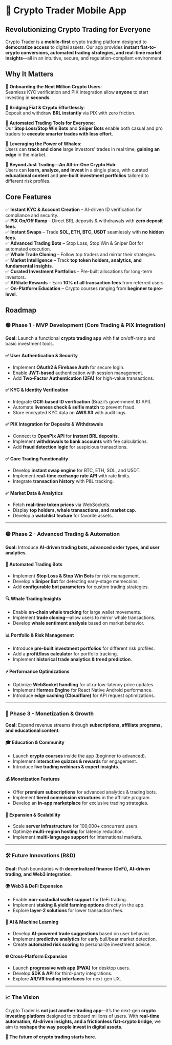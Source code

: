# 🚀 Crypto Trader Mobile App  

## **Revolutionizing Crypto Trading for Everyone**  

Crypto Trader is a **mobile-first** crypto trading platform designed to **democratize access** to digital assets. Our app provides **instant fiat-to-crypto conversions, automated trading strategies, and real-time market insights**—all in an intuitive, secure, and regulation-compliant environment.

## **Why It Matters**  

🔹 **Onboarding the Next Million Crypto Users**:  
Seamless KYC verification and PIX integration allow **anyone** to start investing in **seconds**.  

🔹 **Bridging Fiat & Crypto Effortlessly**:  
Deposit and withdraw **BRL instantly** via PIX with zero friction.  

🔹 **Automated Trading Tools for Everyone**:  
Our **Stop Loss/Stop Win Bots** and **Sniper Bots** enable both casual and pro traders to **execute smarter trades with less effort**.  

🔹 **Leveraging the Power of Whales**:  
Users can **track and clone** large investors' trades in real time, **gaining an edge** in the market.  

🔹 **Beyond Just Trading—An All-in-One Crypto Hub**:  
Users can **learn, analyze, and invest** in a single place, with curated **educational content** and **pre-built investment portfolios** tailored to different risk profiles.  

## **Core Features**  

✅ **Instant KYC & Account Creation** – AI-driven ID verification for compliance and security.  
✅ **PIX On/Off Ramp** – Direct BRL deposits & withdrawals with **zero deposit fees**.  
✅ **Instant Swaps** – Trade **SOL, ETH, BTC, USDT** seamlessly with **no hidden fees**.  
✅ **Advanced Trading Bots** – Stop Loss, Stop Win & Sniper Bot for automated execution.  
✅ **Whale Trade Cloning** – Follow top traders and mirror their strategies.  
✅ **Market Intelligence** – Track **top token holders, analytics, and fundamental insights**.  
✅ **Curated Investment Portfolios** – Pre-built allocations for long-term investors.  
✅ **Affiliate Rewards** – Earn **10% of all transaction fees** from referred users.  
✅ **On-Platform Education** – Crypto courses ranging from **beginner to pro-level**.  

## Roadmap  

### **🟢 Phase 1 - MVP Development (Core Trading & PIX Integration)**  
**Goal:** Launch a functional **crypto trading app** with fiat on/off-ramp and basic investment tools.  

#### ✅ User Authentication & Security  
- Implement **OAuth2 & Firebase Auth** for secure login.  
- Enable **JWT-based** authentication with session management.  
- Add **Two-Factor Authentication (2FA)** for high-value transactions.  

#### ✅ KYC & Identity Verification  
- Integrate **OCR-based ID verification** (Brazil’s government ID API).  
- Automate **liveness check & selfie match** to prevent fraud.  
- Store encrypted KYC data on **AWS S3** with audit logs.  

#### ✅ PIX Integration for Deposits & Withdrawals  
- Connect to **OpenPix API** for **instant BRL deposits**.  
- Implement **withdrawals to bank accounts** with fee calculations.  
- Add **fraud detection logic** for suspicious transactions.  

#### ✅ Core Trading Functionality  
- Develop **instant swap engine** for BTC, ETH, SOL, and USDT.  
- Implement **real-time exchange rate API** with rate limits.  
- Integrate **transaction history** with P&L tracking.  

#### ✅ Market Data & Analytics  
- Fetch **real-time token prices** via WebSockets.  
- Display **top holders, whale transactions, and market cap**.  
- Develop a **watchlist feature** for favorite assets.  

---

### **🟡 Phase 2 - Advanced Trading & Automation**  
**Goal:** Introduce **AI-driven trading bots, advanced order types, and user analytics**.  

#### 🔄 Automated Trading Bots  
- Implement **Stop Loss & Stop Win Bots** for risk management.  
- Develop a **Sniper Bot** for detecting early-stage memecoins.  
- Add **configurable bot parameters** for custom trading strategies.  

#### 🔍 Whale Trading Insights  
- Enable **on-chain whale tracking** for large wallet movements.  
- Implement **trade cloning**—allow users to mirror whale transactions.  
- Develop **whale sentiment analysis** based on market behavior.  

#### 📊 Portfolio & Risk Management  
- Introduce **pre-built investment portfolios** for different risk profiles.  
- Add a **profit/loss calculator** for portfolio tracking.  
- Implement **historical trade analytics & trend prediction**.  

#### ⚡ Performance Optimizations  
- Optimize **WebSocket handling** for ultra-low-latency price updates.  
- Implement **Hermes Engine** for React Native Android performance.  
- Introduce **edge caching (Cloudflare)** for API request optimizations.  

---

### **🔵 Phase 3 - Monetization & Growth**  
**Goal:** Expand revenue streams through **subscriptions, affiliate programs, and educational content**.  

#### 🎓 Education & Community  
- Launch **crypto courses** inside the app (beginner to advanced).  
- Implement **interactive quizzes & rewards** for engagement.  
- Introduce **live trading webinars & expert insights**.  

#### 💰 Monetization Features  
- Offer **premium subscriptions** for advanced analytics & trading bots.  
- Implement **tiered commission structures** in the affiliate program.  
- Develop an **in-app marketplace** for exclusive trading strategies.  

#### 🚀 Expansion & Scalability  
- Scale **server infrastructure** for 100,000+ concurrent users.  
- Optimize **multi-region hosting** for latency reduction.  
- Implement **multi-language support** for international markets.  

---

### **🛠️ Future Innovations (R&D)**  
**Goal:** Push boundaries with **decentralized finance (DeFi), AI-driven trading, and Web3 integration**.  

#### 🌍 Web3 & DeFi Expansion  
- Enable **non-custodial wallet support** for DeFi trading.  
- Implement **staking & yield farming options** directly in the app.  
- Explore **layer-2 solutions** for lower transaction fees.  

#### 🤖 AI & Machine Learning  
- Develop **AI-powered trade suggestions** based on user behavior.  
- Implement **predictive analytics** for early bull/bear market detection.  
- Create **automated risk scoring** to personalize investment advice.  

#### 🌐 Cross-Platform Expansion  
- Launch **progressive web app (PWA)** for desktop users.  
- Develop **SDK & API** for third-party integrations.  
- Explore **AR/VR trading interfaces** for next-gen UX.  

---

### **📈 The Vision**  

Crypto Trader is **not just another trading app**—it’s the next-gen **crypto investing platform** designed to onboard millions of users. With **real-time automation, AI-driven insights, and a frictionless fiat-crypto bridge**, we aim to **reshape the way people invest in digital assets**.  

**🚀 The future of crypto trading starts here.**
